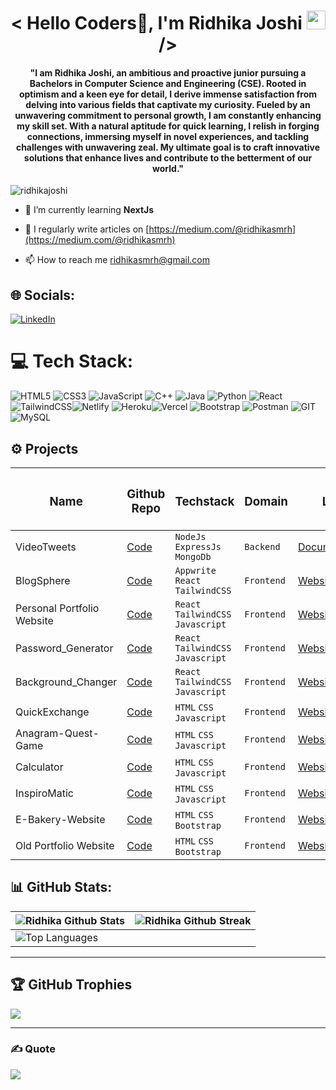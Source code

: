 <h1 align="center">< Hello Coders🚀, I'm Ridhika Joshi <img src="https://raw.githubusercontent.com/syedareehaquasar/syedareehaquasar/master/gifs/Hi.gif" width="30px">/></h1>

<h4 align="center">"I am Ridhika Joshi, an ambitious and proactive junior pursuing a Bachelors in Computer Science and Engineering (CSE). Rooted in optimism and a keen eye for detail, I derive immense satisfaction from delving into various fields that captivate my curiosity. Fueled by an unwavering commitment to personal growth, I am constantly enhancing my skill set. With a natural aptitude for quick learning, I relish in forging connections, immersing myself in novel experiences, and tackling challenges with unwavering zeal. My ultimate goal is to craft innovative solutions that enhance lives and contribute to the betterment of our world."</h4>

<p align="left"> <img src="https://komarev.com/ghpvc/?username=ridhikajoshi&label=Profile%20views&color=0e75b6&style=flat" alt="ridhikajoshi" /> </p>

- 🌱 I’m currently learning **NextJs**

- 📝 I regularly write articles on [https://medium.com/@ridhikasmrh](https://medium.com/@ridhikasmrh)

- 📫 How to reach me ridhikasmrh@gmail.com
  

## 🌐 Socials:
[![LinkedIn](https://img.shields.io/badge/LinkedIn-%230077B5.svg?logo=linkedin&logoColor=white)](https://www.linkedin.com/in/ridhika-joshi-069164221/) 

# 💻 Tech Stack:
![HTML5](https://img.shields.io/badge/html5-%23E34F26.svg?style=for-the-badge&logo=html5&logoColor=white) ![CSS3](https://img.shields.io/badge/css3-%231572B6.svg?style=for-the-badge&logo=css3&logoColor=white) ![JavaScript](https://img.shields.io/badge/javascript-%23323330.svg?style=for-the-badge&logo=javascript&logoColor=%23F7DF1E) ![C++](https://img.shields.io/badge/c++-%2300599C.svg?style=for-the-badge&logo=c%2B%2B&logoColor=white) ![Java](https://img.shields.io/badge/java-%23ED8B00.svg?style=for-the-badge&logo=java&logoColor=white) ![Python](https://img.shields.io/badge/python-3670A0?style=for-the-badge&logo=python&logoColor=ffdd54) ![React](https://img.shields.io/badge/react-%2320232a.svg?style=for-the-badge&logo=react&logoColor=%2361DAFB)![TailwindCSS](https://img.shields.io/badge/tailwindcss-%2338B2AC.svg?style=for-the-badge&logo=tailwind-css&logoColor=white)![Netlify](https://img.shields.io/badge/netlify-%23000000.svg?style=for-the-badge&logo=netlify&logoColor=#00C7B7) ![Heroku](https://img.shields.io/badge/heroku-%23430098.svg?style=for-the-badge&logo=heroku&logoColor=white)![Vercel](https://img.shields.io/badge/vercel-%23000000.svg?style=for-the-badge&logo=vercel&logoColor=white) ![Bootstrap](https://img.shields.io/badge/bootstrap-%23563D7C.svg?style=for-the-badge&logo=bootstrap&logoColor=white) ![Postman](https://img.shields.io/badge/Postman-FF6C37?style=for-the-badge&logo=postman&logoColor=white) ![GIT](https://img.shields.io/badge/Git-fc6d26?style=for-the-badge&logo=git&logoColor=white)![MySQL](https://img.shields.io/badge/mysql-%2300f.svg?style=for-the-badge&logo=mysql&logoColor=white)

<h2>⚙️ Projects  </h2>
<div align = "center">

| <h3>Name</h3> | <h3>Github Repo</h3> | <h3>Techstack</h3> | <h3>Domain</h3> | <h3>Live</h3> | 
|-----------|-----------|-----------|-----------|-----------|
| VideoTweets | [Code](https://github.com/RidhikaJoshi/VideoTweets) | ```NodeJs``` ```ExpressJs``` ```MongoDb```| ```Backend```|  [Documentation](https://documenter.getpostman.com/view/18992770/2sA2xpR8nu) |
| BlogSphere | [Code](https://github.com/RidhikaJoshi/Blog) | ```Appwrite``` ```React``` ```TailwindCSS```| ```Frontend```|  [Website](https://blogsphere-swf7.onrender.com/) |
| Personal Portfolio Website | [Code](https://github.com/RidhikaJoshi/New_Portfolio) | ```React``` ```TailwindCSS``` ```Javascript```| ```Frontend```|  [Website](https://ridhikajoshi.netlify.app/) |
| Password_Generator | [Code](https://github.com/RidhikaJoshi/Password_Generator) | ```React``` ```TailwindCSS``` ```Javascript```| ```Frontend```|  [Website](https://ridhikajoshi-password-generator.netlify.app/) |
| Background_Changer | [Code](https://github.com/RidhikaJoshi/Background_Changer) | ```React``` ```TailwindCSS``` ```Javascript```| ```Frontend```|  [Website](https://ridhikajoshi-background-changer.netlify.app/) |
| QuickExchange | [Code](https://github.com/RidhikaJoshi/QuickExchange) | ```HTML``` ```CSS``` ```Javascript```| ```Frontend```|  [Website](https://ridhikajoshi-quickexchange.netlify.app/) |
| Anagram-Quest-Game | [Code](https://github.com/RidhikaJoshi/Anagram_Quest) | ```HTML``` ```CSS``` ```Javascript```| ```Frontend```|  [Website](https://anagram-quest.netlify.app/) |
| Calculator | [Code](https://github.com/RidhikaJoshi/Calculator) | ```HTML``` ```CSS``` ```Javascript```| ```Frontend```|  [Website](https://ridhikajoshi-calculator.netlify.app/) |
| InspiroMatic | [Code](https://github.com/RidhikaJoshi/InspiroMatic) | ```HTML``` ```CSS``` ```Javascript```| ```Frontend```|  [Website](https://ridhikajoshi-inspiromatic.netlify.app/) |
| E-Bakery-Website  | [Code](https://github.com/RidhikaJoshi/E-Bakery-Website) | ```HTML``` ```CSS``` ```Bootstrap```| ```Frontend```| [Website](https://e-bakerywebsite.netlify.app/) |
| Old Portfolio Website | [Code](https://github.com/RidhikaJoshi/Portfolio) | ```HTML``` ```CSS``` ```Bootstrap```| ```Frontend```|  [Website](https://ridhikajoshiportfolio.netlify.app/) |
</div>


<h2> 📊 GitHub Stats: </h2>
<div align = "center">

| ![Ridhika Github Stats](https://github-readme-stats.vercel.app/api?username=RidhikaJoshi&theme=chartreuse-dark&hide_border=false&include_all_commits=true&count_private=true)<br/> | ![Ridhika Github Streak](https://github-readme-streak-stats.herokuapp.com/?user=RidhikaJoshi&theme=chartreuse-dark&hide_border=false)<br/>
|-----------------------------------------------------------------|-----------------------------------------------------------------|
| ![Top Languages](https://github-readme-stats.vercel.app/api/top-langs/?username=RidhikaJoshi&theme=chartreuse-dark&hide_border=false&include_all_commits=true&count_private=true&layout=compact) |
</p>
</div>

---

## 🏆 GitHub Trophies

![](https://github-profile-trophy.vercel.app/?username=Harshit-3905&theme=dracula&no-frame=false&no-bg=true&margin-w=4)

---

### ✍️ Quote

![](https://quotes-github-readme.vercel.app/api?type=horizontal&theme=radical)
